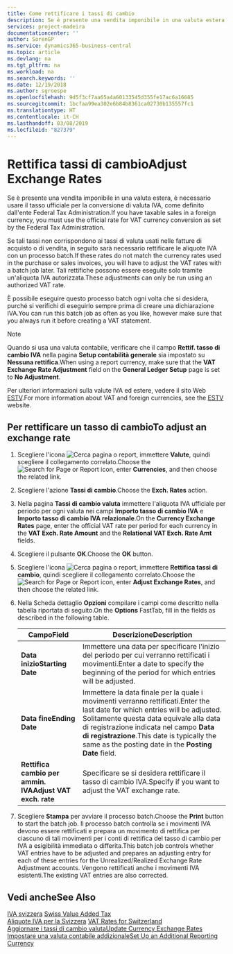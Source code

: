 ```yaml
---
title: Come rettificare i tassi di cambio
description: Se è presente una vendita imponibile in una valuta estera, è necessario usare il tasso ufficiale per la conversione di valuta IVA, come definito dall'ente Federal Tax Administration.
services: project-madeira
documentationcenter: ''
author: SorenGP
ms.service: dynamics365-business-central
ms.topic: article
ms.devlang: na
ms.tgt_pltfrm: na
ms.workload: na
ms.search.keywords: ''
ms.date: 12/19/2018
ms.author: sgroespe
ms.openlocfilehash: 9d5f3cf7aa65a4a60133545d355fe17ac6a16685
ms.sourcegitcommit: 1bcfaa99ea302e6b84b8361ca02730b135557fc1
ms.translationtype: HT
ms.contentlocale: it-CH
ms.lasthandoff: 03/08/2019
ms.locfileid: "827379"
---
```

# <a name="adjust-exchange-rates"></a><span data-ttu-id="8935d-103">Rettifica tassi di cambio</span><span class="sxs-lookup"><span data-stu-id="8935d-103">Adjust Exchange Rates</span></span>
<span data-ttu-id="8935d-104">Se è presente una vendita imponibile in una valuta estera, è necessario usare il tasso ufficiale per la conversione di valuta IVA, come definito dall'ente Federal Tax Administration.</span><span class="sxs-lookup"><span data-stu-id="8935d-104">If you have taxable sales in a foreign currency, you must use the official rate for VAT currency conversion as set by the Federal Tax Administration.</span></span>  

<span data-ttu-id="8935d-105">Se tali tassi non corrispondono ai tassi di valuta usati nelle fatture di acquisto o di vendita, in seguito sarà necessario rettificare le aliquote IVA con un processo batch.</span><span class="sxs-lookup"><span data-stu-id="8935d-105">If these rates do not match the currency rates used in the purchase or sales invoices, you will have to adjust the VAT rates with a batch job later.</span></span> <span data-ttu-id="8935d-106">Tali rettifiche possono essere eseguite solo tramite un'aliquota IVA autorizzata.</span><span class="sxs-lookup"><span data-stu-id="8935d-106">These adjustments can only be run using an authorized VAT rate.</span></span>  

<span data-ttu-id="8935d-107">È possibile eseguire questo processo batch ogni volta che si desidera, purché si verifichi di eseguirlo sempre prima di creare una dichiarazione IVA.</span><span class="sxs-lookup"><span data-stu-id="8935d-107">You can run this batch job as often as you like, however make sure that you always run it before creating a VAT statement.</span></span>  

> [!NOTE]  
>  <span data-ttu-id="8935d-108">Quando si usa una valuta contabile, verificare che il campo **Rettif. tasso di cambio IVA** nella pagina **Setup contabilità generale** sia impostato su **Nessuna rettifica**.</span><span class="sxs-lookup"><span data-stu-id="8935d-108">When using a report currency, make sure that the **VAT Exchange Rate Adjustment** field on the **General Ledger Setup** page is set to **No Adjustment**.</span></span>  

<span data-ttu-id="8935d-109">Per ulteriori informazioni sulla valute IVA ed estere, vedere il sito Web [ESTV](https://go.microsoft.com/fwlink/?LinkId=285999).</span><span class="sxs-lookup"><span data-stu-id="8935d-109">For more information about VAT and foreign currencies, see the [ESTV](https://go.microsoft.com/fwlink/?LinkId=285999) website.</span></span>  

## <a name="to-adjust-an-exchange-rate"></a><span data-ttu-id="8935d-110">Per rettificare un tasso di cambio</span><span class="sxs-lookup"><span data-stu-id="8935d-110">To adjust an exchange rate</span></span>  

1.  <span data-ttu-id="8935d-111">Scegliere l'icona ![Cerca pagina o report](../../media/ui-search/search_small.png "icona Cerca pagina o report"), immettere **Valute**, quindi scegliere il collegamento correlato.</span><span class="sxs-lookup"><span data-stu-id="8935d-111">Choose the ![Search for Page or Report](../../media/ui-search/search_small.png "Search for Page or Report icon") icon, enter **Currencies**, and then choose the related link.</span></span>  
2.  <span data-ttu-id="8935d-112">Scegliere l'azione **Tassi di cambio**.</span><span class="sxs-lookup"><span data-stu-id="8935d-112">Choose the **Exch. Rates** action.</span></span>  
3.  <span data-ttu-id="8935d-113">Nella pagina **Tassi di cambio valuta** immettere l'aliquota IVA ufficiale per periodo per ogni valuta nei campi **Importo tasso di cambio IVA** e **Importo tasso di cambio IVA relazionale**.</span><span class="sxs-lookup"><span data-stu-id="8935d-113">On the **Currency Exchange Rates** page, enter the official VAT rate per period for each currency in the **VAT Exch. Rate Amount** and the **Relational VAT Exch. Rate Amt** fields.</span></span>  
4.  <span data-ttu-id="8935d-114">Scegliere il pulsante **OK**.</span><span class="sxs-lookup"><span data-stu-id="8935d-114">Choose the **OK** button.</span></span>  
5.  <span data-ttu-id="8935d-115">Scegliere l'icona ![Cerca pagina o report](../../media/ui-search/search_small.png "icona Cerca pagina o report"), immettere **Rettifica tassi di cambio**, quindi scegliere il collegamento correlato.</span><span class="sxs-lookup"><span data-stu-id="8935d-115">Choose the ![Search for Page or Report](../../media/ui-search/search_small.png "Search for Page or Report icon") icon, enter **Adjust Exchange Rates**, and then choose the related link.</span></span>  
6.  <span data-ttu-id="8935d-116">Nella Scheda dettaglio **Opzioni** compilare i campi come descritto nella tabella riportata di seguito.</span><span class="sxs-lookup"><span data-stu-id="8935d-116">On the **Options** FastTab, fill in the fields as described in the following table.</span></span>   

    |<span data-ttu-id="8935d-117">Campo</span><span class="sxs-lookup"><span data-stu-id="8935d-117">Field</span></span>|<span data-ttu-id="8935d-118">Descrizione</span><span class="sxs-lookup"><span data-stu-id="8935d-118">Description</span></span>|  
    |---------------------------------|---------------------------------------|  
    |<span data-ttu-id="8935d-119">**Data inizio**</span><span class="sxs-lookup"><span data-stu-id="8935d-119">**Starting Date**</span></span>|<span data-ttu-id="8935d-120">Immettere una data per specificare l'inizio del periodo per cui verranno rettificati i movimenti.</span><span class="sxs-lookup"><span data-stu-id="8935d-120">Enter a date to specify the beginning of the period for which entries will be adjusted.</span></span>|  
    |<span data-ttu-id="8935d-121">**Data fine**</span><span class="sxs-lookup"><span data-stu-id="8935d-121">**Ending Date**</span></span>|<span data-ttu-id="8935d-122">Immettere la data finale per la quale i movimenti verranno rettificati.</span><span class="sxs-lookup"><span data-stu-id="8935d-122">Enter the last date for which entries will be adjusted.</span></span> <span data-ttu-id="8935d-123">Solitamente questa data equivale alla data di registrazione indicata nel campo **Data di registrazione**.</span><span class="sxs-lookup"><span data-stu-id="8935d-123">This date is typically the same as the posting date in the **Posting Date** field.</span></span>|  
    |<span data-ttu-id="8935d-124">**Rettifica cambio per ammin. IVA**</span><span class="sxs-lookup"><span data-stu-id="8935d-124">**Adjust VAT exch. rate**</span></span>|<span data-ttu-id="8935d-125">Specificare se si desidera rettificare il tasso di cambio IVA.</span><span class="sxs-lookup"><span data-stu-id="8935d-125">Specify if you want to adjust the VAT exchange rate.</span></span>|  

7.  <span data-ttu-id="8935d-126">Scegliere **Stampa** per avviare il processo batch.</span><span class="sxs-lookup"><span data-stu-id="8935d-126">Choose the **Print** button to start the batch job.</span></span> <span data-ttu-id="8935d-127">Il processo batch controlla se i movimenti IVA devono essere rettificati e prepara un movimento di rettifica per ciascuno di tali movimenti per i conti di rettifica del tasso di cambio per IVA a esigibilità immediata o differita.</span><span class="sxs-lookup"><span data-stu-id="8935d-127">This batch job controls whether VAT entries have to be adjusted and prepares an adjusting entry for each of these entries for the Unrealized/Realized Exchange Rate Adjustment accounts.</span></span> <span data-ttu-id="8935d-128">Vengono rettificati anche i movimenti IVA esistenti.</span><span class="sxs-lookup"><span data-stu-id="8935d-128">The existing VAT entries are also corrected.</span></span>  

## <a name="see-also"></a><span data-ttu-id="8935d-129">Vedi anche</span><span class="sxs-lookup"><span data-stu-id="8935d-129">See Also</span></span>  
 <span data-ttu-id="8935d-130">[IVA svizzera](swiss-value-added-tax.md) </span><span class="sxs-lookup"><span data-stu-id="8935d-130">[Swiss Value Added Tax](swiss-value-added-tax.md) </span></span>  
 <span data-ttu-id="8935d-131">[Aliquote IVA per la Svizzera](vat-rates-for-switzerland.md) </span><span class="sxs-lookup"><span data-stu-id="8935d-131">[VAT Rates for Switzerland](vat-rates-for-switzerland.md) </span></span>  
[<span data-ttu-id="8935d-132">Aggiornare i tassi di cambio valuta</span><span class="sxs-lookup"><span data-stu-id="8935d-132">Update Currency Exchange Rates</span></span>](../../finance-how-update-currencies.md)  
[<span data-ttu-id="8935d-133">Impostare una valuta contabile addizionale</span><span class="sxs-lookup"><span data-stu-id="8935d-133">Set Up an Additional Reporting Currency</span></span>](../../finance-how-setup-additional-currencies.md)
